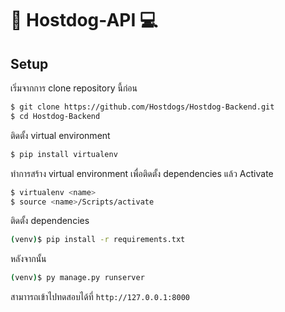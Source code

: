 # 🔫 Hostdog-API 💻
## Setup
เริ่มจากการ clone repository นี้ก่อน
```sh
$ git clone https://github.com/Hostdogs/Hostdog-Backend.git
$ cd Hostdog-Backend
```
ติดตั้ง virtual environment
```sh
$ pip install virtualenv
```
ทำการสร้าง virtual environment เพื่อติดตั้ง dependencies แล้ว Activate
```sh
$ virtualenv <name>
$ source <name>/Scripts/activate
```
ติดตั้ง dependencies
```sh
(venv)$ pip install -r requirements.txt
```
หลังจากนั้น
```sh
(venv)$ py manage.py runserver
```
สามาารถเข้าไปทดสอบได้ที่ ``` http://127.0.0.1:8000 ```
